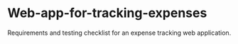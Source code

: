 # Web-app-for-tracking-expenses
Requirements and testing checklist for an expense tracking web application.
